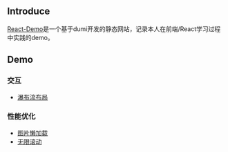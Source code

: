 ## Introduce

[React-Demo](https://for-lizhuo.github.io/react-demo/)是一个基于dumi开发的静态网站，记录本人在前端/React学习过程中实践的demo。

## Demo

### 交互

- [瀑布流布局](https://for-lizhuo.github.io/react-demo/demos/waterfall-layout)

### 性能优化

- [图片懒加载](https://for-lizhuo.github.io/react-demo/image-lazy-load)
- [无限滚动](https://for-lizhuo.github.io/react-demo/infinite-scroll)
